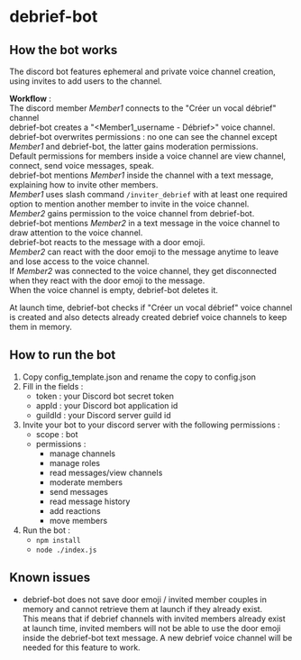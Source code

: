 # debrief-bot

## How the bot works

The discord bot features ephemeral and private voice channel creation, using invites to add users to the channel.

**Workflow** : \
The discord member *Member1* connects to the "Créer un vocal débrief" channel \
debrief-bot creates a "<Member1_username - Débrief>" voice channel. \
debrief-bot overwrites permissions : no one can see the channel except *Member1* and debrief-bot, the latter gains moderation permissions. \
Default permissions for members inside a voice channel are view channel, connect, send voice messages, speak. \
debrief-bot mentions *Member1* inside the channel with a text message, explaining how to invite other members. \
*Member1* uses slash command `/inviter_debrief` with at least one required option to mention another member to invite in the voice channel. \
*Member2* gains permission to the voice channel from debrief-bot. \
debrief-bot mentions *Member2* in a text message in the voice channel to draw attention to the voice channel. \
debrief-bot reacts to the message with a door emoji. \
*Member2* can react with the door emoji to the message anytime to leave and lose access to the voice channel. \
If *Member2* was connected to the voice channel, they get disconnected when they react with the door emoji to the message. \
When the voice channel is empty, debrief-bot deletes it.

At launch time, debrief-bot checks if "Créer un vocal débrief" voice channel is created and also detects already created debrief voice channels to keep them in memory.

## How to run the bot

1. Copy config_template.json and rename the copy to config.json
2. Fill in the fields :
    * token : your Discord bot secret token
    * appId : your Discord bot application id
    * guildId : your Discord server guild id
3. Invite your bot to your discord server with the following permissions :
    * scope : bot
    * permissions :
        * manage channels
        * manage roles
        * read messages/view channels
        * moderate members
        * send messages
        * read message history
        * add reactions
        * move members
4. Run the bot :
    * `npm install`
    * `node ./index.js`

## Known issues
* debrief-bot does not save door emoji / invited member couples in memory and cannot retrieve them at launch if they already exist. \
This means that if debrief channels with invited members already exist at launch time, invited members will not be able to use the door emoji inside the debrief-bot text message. A new debrief voice channel will be needed for this feature to work.